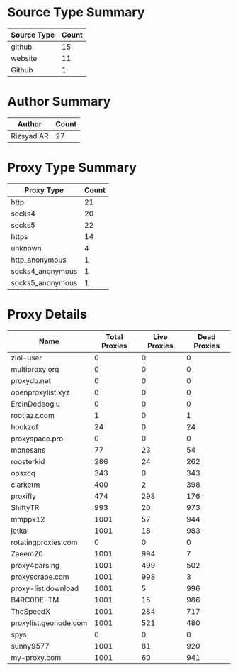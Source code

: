 # Source Type Summary

| Source Type | Count |
|-------------|-------|
| github | 15 |
| website | 11 |
| Github | 1 |


# Author Summary

| Author | Count |
|--------|-------|
| Rizsyad AR | 27 |


# Proxy Type Summary

| Proxy Type | Count |
|------------|-------|
| http | 21 |
| socks4 | 20 |
| socks5 | 22 |
| https | 14 |
| unknown | 4 |
| http_anonymous | 1 |
| socks4_anonymous | 1 |
| socks5_anonymous | 1 |


# Proxy Details

| Name | Total Proxies | Live Proxies | Dead Proxies |
|------|---------------|--------------|---------------|
| zloi-user | 0 | 0 | 0 |
| multiproxy.org | 0 | 0 | 0 |
| proxydb.net | 0 | 0 | 0 |
| openproxylist.xyz | 0 | 0 | 0 |
| ErcinDedeoglu | 0 | 0 | 0 |
| rootjazz.com | 1 | 0 | 1 |
| hookzof | 24 | 0 | 24 |
| proxyspace.pro | 0 | 0 | 0 |
| monosans | 77 | 23 | 54 |
| roosterkid | 286 | 24 | 262 |
| opsxcq | 343 | 0 | 343 |
| clarketm | 400 | 2 | 398 |
| proxifly | 474 | 298 | 176 |
| ShiftyTR | 993 | 20 | 973 |
| mmppx12 | 1001 | 57 | 944 |
| jetkai | 1001 | 18 | 983 |
| rotatingproxies.com | 0 | 0 | 0 |
| Zaeem20 | 1001 | 994 | 7 |
| proxy4parsing | 1001 | 499 | 502 |
| proxyscrape.com | 1001 | 998 | 3 |
| proxy-list.download | 1001 | 5 | 996 |
| B4RC0DE-TM | 1001 | 15 | 986 |
| TheSpeedX | 1001 | 284 | 717 |
| proxylist.geonode.com | 1001 | 521 | 480 |
| spys | 0 | 0 | 0 |
| sunny9577 | 1001 | 81 | 920 |
| my-proxy.com | 1001 | 60 | 941 |
